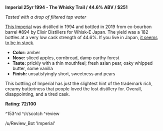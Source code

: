 **Imperial 25yr 1994 - The Whisky Trail / 44.6% ABV / $251**

*Tasted with a drop of filtered tap water*

[This Imperial](https://www.whiskybase.com/whiskies/whisky/149630/imperial-1994-eld) was distilled in 1994 and bottled in 2019 from ex-bourbon barrel #894 by Elixir Distillers for Whisk-E Japan.  The yield was a 182 bottles at a very low cask strength of 44.6%.  If you live in Japan, [it seems to be in stock](https://www.liquors-hasegawa.com/SHOP/154397.html).

* **Color:** amber
* **Nose:** sliced apples, cornbread, damp earthy forest
* **Taste:** prickly with a thin mouthfeel; fresh asian pear, oaky whipped butter, some vanilla
* **Finish:** unsatisfyingly short, sweetness and pears

This bottling of Imperial has just the slightest hint of the trademark rich, creamy butteriness that people loved the lost distillery for.  Overall, disappointing, and a tired cask.

**Rating: 72/100**

^153^rd ^/r/scotch ^review

/u/Review_Bot 'Imperial'